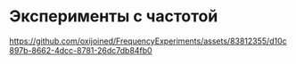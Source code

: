 # Эксперименты с частотой


https://github.com/oxijoined/FrequencyExperiments/assets/83812355/d10c897b-8662-4dcc-8781-26dc7db84fb0

